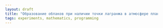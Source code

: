 ```yaml
---
layout: draft
title: "Образование облаков при наличии точки лагранжа в атмосфере планеты."
tags: experiments, mathematics, programming
---
```

